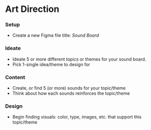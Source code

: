 # Art Direction

### Setup

* Create a new Figma file title: _Sound Board_

### Ideate

* Ideate 5 or more different topics or themes for your sound board.
* Pick 1-single idea/theme to design for

### Content

* Create, or find 5 (or more) sounds for your topic/theme
* Think about how each sounds reinforces the topic/theme

### Design

* Begin finding visuals: color, type, images, etc. that support this topic/theme
